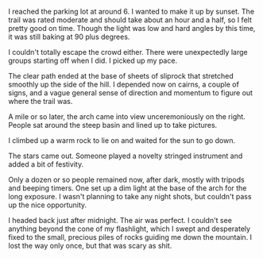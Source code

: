 I reached the parking lot at around 6. I wanted to make it up by sunset. The trail was rated moderate and should take about an hour and a half, so I felt pretty good on time. Though the light was low and hard angles by this time, it was still baking at 90 plus degrees.

I couldn't totally escape the crowd either. There were unexpectedly large groups starting off when I did. I picked up my pace.

The clear path ended at the base of sheets of sliprock that stretched smoothly up the side of the hill. I depended now on cairns, a couple of signs, and a vague general sense of direction and momentum to figure out where the trail was.

A mile or so later, the arch came into view unceremoniously on the right. People sat around the steep basin and lined up to take pictures.

I climbed up a warm rock to lie on and waited for the sun to go down.

The stars came out. Someone played a novelty stringed instrument and added a bit of festivity.

Only a dozen or so people remained now, after dark, mostly with tripods and beeping timers. One set up a dim light at the base of the arch for the long exposure. I wasn't planning to take any night shots, but couldn't pass up the nice opportunity.

I headed back just after midnight. The air was perfect. I couldn't see anything beyond the cone of my flashlight, which I swept and desperately fixed to the small, precious piles of rocks guiding me down the mountain. I lost the way only once, but that was scary as shit.
